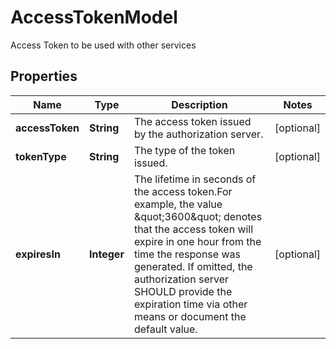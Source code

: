 

# AccessTokenModel

Access Token to be used with other services

## Properties

Name | Type | Description | Notes
------------ | ------------- | ------------- | -------------
**accessToken** | **String** | The access token issued by the authorization server. |  [optional]
**tokenType** | **String** | The type of the token issued. |  [optional]
**expiresIn** | **Integer** | The lifetime in seconds of the access token.For  example, the value \&quot;3600\&quot; denotes that the access token will  expire in one hour from the time the response was generated.  If omitted, the authorization server SHOULD provide the  expiration time via other means or document the default value. |  [optional]



